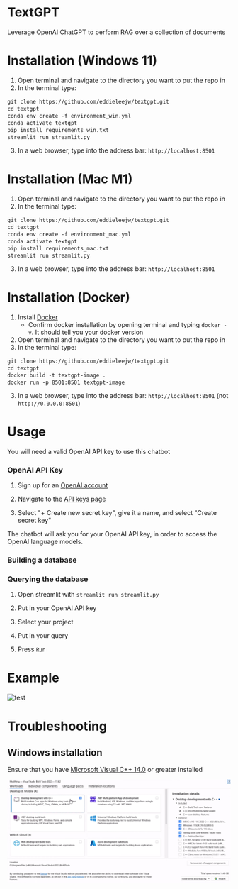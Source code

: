 # TextGPT
Leverage OpenAI ChatGPT to perform RAG over a collection of documents

# Installation (Windows 11)

1. Open terminal and navigate to the directory you want to put the repo in
2. In the terminal type:
```
git clone https://github.com/eddieleejw/textgpt.git
cd textgpt
conda env create -f environment_win.yml
conda activate textgpt
pip install requirements_win.txt
streamlit run streamlit.py
```
3. In a web browser, type into the address bar: `http://localhost:8501`

# Installation (Mac M1)
1. Open terminal and navigate to the directory you want to put the repo in
2. In the terminal type:
```
git clone https://github.com/eddieleejw/textgpt.git
cd textgpt
conda env create -f environment_mac.yml
conda activate textgpt
pip install requirements_mac.txt
streamlit run streamlit.py
```
3. In a web browser, type into the address bar: `http://localhost:8501`

# Installation (Docker)

1. Install [Docker](https://www.docker.com/) 
    - Confirm docker installation by opening terminal and typing `docker -v`. It should tell you your docker version
1. Open terminal and navigate to the directory you want to put the repo in
2. In the terminal type:
```
git clone https://github.com/eddieleejw/textgpt.git
cd textgpt
docker build -t textgpt-image .
docker run -p 8501:8501 textgpt-image
```
3. In a web browser, type into the address bar: `http://localhost:8501` (not `http://0.0.0.0:8501`)



# Usage

You will need a valid OpenAI API key to use this chatbot

### OpenAI API Key

1. Sign up for an [OpenAI account](https://openai.com/index/openai-api/)

2. Navigate to the [API keys page](https://platform.openai.com/api-keys)

3. Select "+ Create new secret key", give it a name, and select "Create secret key"

The chatbot will ask you for your OpenAI API key, in order to access the OpenAI language models. 

### Building a database

### Querying the database

1. Open streamlit with `streamlit run streamlit.py`

2. Put in your OpenAI API key

3. Select your project

4. Put in your query

5. Press `Run`

# Example

![test](images/demo.png)

# Troubleshooting

## Windows installation

Ensure that you have [Microsoft Visual C++ 14.0](https://visualstudio.microsoft.com/visual-cpp-build-tools/) or greater installed

![blah](images/windows_vs_install.png)